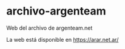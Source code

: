 # archivo-argenteam
Web del archivo de argenteam.net

La web está disponible en https://arar.net.ar/
